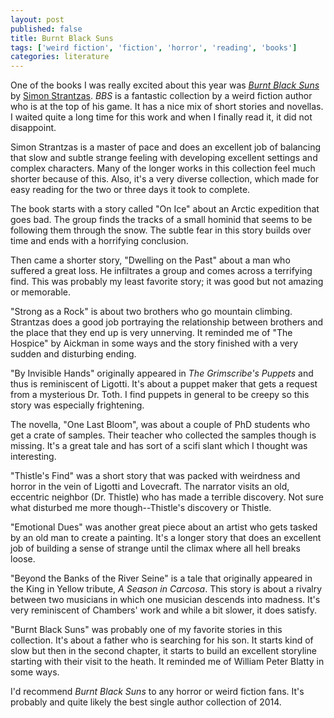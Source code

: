 ```yaml
---
layout: post
published: false
title: Burnt Black Suns
tags: ['weird fiction', 'fiction', 'horror', 'reading', 'books']
categories: literature
---
```


One of the books I was really excited about this year was [*Burnt Black
Suns*](http://www.hippocampuspress.com/mythos-and-other-authors/fiction/burnt-black-suns-by-simon-strantzas)
by [Simon Strantzas](http://strantzas.com). *BBS* is a fantastic collection by
a weird fiction author who is at the top of his game. It has a nice mix of
short stories and novellas. I waited quite a long time for this work and when I
finally read it, it did not disappoint.

Simon Strantzas is a master of pace and does an excellent job of balancing that
slow and subtle strange feeling with developing excellent settings and complex
characters. Many of the longer works in this collection feel much shorter
because of this. Also, it's a very diverse collection, which made for easy
reading for the two or three days it took to complete.

The book starts with a story called "On Ice" about an Arctic expedition that
goes bad. The group finds the tracks of a small hominid that seems to be
following them through the snow. The subtle fear in this story builds over time
and ends with a horrifying conclusion.

Then came a shorter story, "Dwelling on the Past" about a man who suffered a
great loss. He infiltrates a group and comes across a terrifying find. This was
probably my least favorite story; it was good but not amazing or memorable.

"Strong as a Rock" is about two brothers who go mountain climbing. Strantzas
does a good job portraying the relationship between brothers and the place that
they end up is very unnerving. It reminded me of "The Hospice" by Aickman in
some ways and the story finished with a very sudden and disturbing ending.

"By Invisible Hands" originally appeared in *The Grimscribe's Puppets* and thus
is reminiscent of Ligotti. It's about a puppet maker that gets a request from a
mysterious Dr. Toth. I find puppets in general to be creepy so this story was
especially frightening.

The novella, "One Last Bloom", was about a couple of PhD students who get a
crate of samples. Their teacher who collected the samples though is missing.
It's a great tale and has sort of a scifi slant which I thought was
interesting.

"Thistle's Find" was a short story that was packed with weirdness and horror in
the vein of Ligotti and Lovecraft. The narrator visits an old, eccentric
neighbor (Dr. Thistle) who has made a terrible discovery. Not sure what
disturbed me more though--Thistle's discovery or Thistle.

"Emotional Dues" was another great piece about an artist who gets tasked by an
old man to create a painting. It's a longer story that does an excellent job of
building a sense of strange until the climax where all hell breaks loose.

"Beyond the Banks of the River Seine" is a tale that originally appeared in the
King in Yellow tribute, *A Season in Carcosa*. This story is about a rivalry
between two musicians in which one musician descends into madness. It's very
reminiscent of Chambers' work and while a bit slower, it does satisfy.

"Burnt Black Suns" was probably one of my favorite stories in this collection.
It's about a father who is searching for his son. It starts kind of slow but
then in the second chapter, it starts to build an excellent storyline starting
with their visit to the heath. It reminded me of William Peter Blatty in some
ways.

I'd recommend *Burnt Black Suns* to any horror or weird fiction fans. It's
probably and quite likely the best single author collection of 2014.

